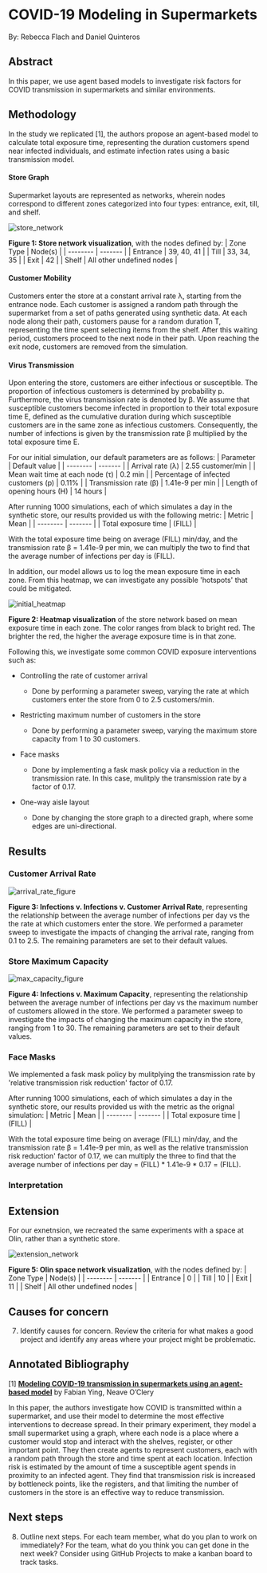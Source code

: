 # COVID-19 Modeling in Supermarkets

By: Rebecca Flach and Daniel Quinteros

## Abstract
In this paper, we use agent based models to investigate risk factors for COVID transmission in supermarkets and similar environments. 

## Methodology

In the study we replicated [1], the authors propose an agent-based model to calculate total exposure time, representing the duration customers spend near infected individuals, and estimate infection rates using a basic transmission model.

#### Store Graph

Supermarket layouts are represented as networks, wherein nodes correspond to different zones categorized into four types: entrance, exit, till, and shelf.

![store_network](https://github.com/RebeccaFlach/covid-modeling/assets/47285707/3f6a30cc-4356-48cb-869a-645037e10851)

**Figure 1: Store network visualization**, with the nodes defined by:
| Zone Type | Node(s) |
| -------- | ------- |
| Entrance | 39, 40, 41 |
| Till | 33, 34, 35 |
| Exit | 42 |
| Shelf | All other undefined nodes |

#### Customer Mobility

Customers enter the store at a constant arrival rate λ, starting from the entrance node. Each customer is assigned a random path through the supermarket from a set of paths generated using synthetic data. At each node along their path, customers pause for a random duration T, representing the time spent selecting items from the shelf. After this waiting period, customers proceed to the next node in their path. Upon reaching the exit node, customers are removed from the simulation.

#### Virus Transmission

Upon entering the store, customers are either infectious or susceptible. The proportion of infectious customers is determined by probability p. Furthermore, the virus transmission rate is denoted by β. We assume that susceptible customers become infected in proportion to their total exposure time E, defined as the cumulative duration during which susceptible customers are in the same zone as infectious customers. Consequently, the number of infections is given by the transmission rate β multiplied by the total exposure time E.

For our initial simulation, our default parameters are as follows:
| Parameter | Default value |
| -------- | ------- |
| Arrival rate (λ) | 2.55 customer/min |
| Mean wait time at each node (τ) | 0.2 min |
| Percentage of infected customers (p) | 0.11% |
| Transmission rate (β) | 1.41e-9 per min |
| Length of opening hours (H) | 14 hours |

After running 1000 simulations, each of which simulates a day in the synthetic store, our results provided us with the following metric:
| Metric | Mean |
| -------- | ------- |
| Total exposure time | (FILL) |

With the total exposure time being on average (FILL) min/day, and the transmission rate β = 1.41e-9 per min, we can multiply the two to find that the average number of infections per day is (FILL).

In addition, our model allows us to log the mean exposure time in each zone. From this heatmap, we can investigate any possible 'hotspots' that could be mitigated.  

![initial_heatmap](https://github.com/RebeccaFlach/covid-modeling/assets/47285707/5bf27058-0087-4c44-b4f2-94ee5b296b73)

**Figure 2: Heatmap visualization** of the store network based on mean exposure time in each zone. The color ranges from black to bright red. The brighter the red, the higher the average exposure time is in that zone.

Following this, we investigate some common COVID exposure interventions such as:

* Controlling the rate of customer arrival
    * Done by performing a parameter sweep, varying the rate at which customers enter the store from 0 to 2.5 customers/min.

* Restricting maximum number of customers in the store
    * Done by performing a parameter sweep, varying the maximum store capacity from 1 to 30 customers.

* Face masks
    * Done by implementing a fask mask policy via a reduction in the transmission rate. In this case, mulitply the transmission rate by a factor of 0.17. 

* One-way aisle layout
    * Done by changing the store graph to a directed graph, where some edges are uni-directional. 

## Results

### Customer Arrival Rate

![arrival_rate_figure](https://github.com/RebeccaFlach/covid-modeling/assets/47285707/dce121a0-2e7c-43b0-a068-6aa552deaa68)

**Figure 3: Infections v. Infections v. Customer Arrival Rate**, representing the relationship between the average number of infections per day vs the the rate at which customers enter the store. We performed a parameter sweep to investigate the impacts of changing the arrival rate, ranging from 0.1 to 2.5. The remaining parameters are set to their default values. 

### Store Maximum Capacity

![max_capacity_figure](https://github.com/RebeccaFlach/COVID-modeling/assets/47285707/37f0883e-f6d0-426b-85fe-17559ce86f73)

**Figure 4: Infections v. Maximum Capacity**, representing the relationship between the average number of infections per day vs the maximum number of customers allowed in the store. We performed a parameter sweep to investigate the impacts of changing the maximum capacity in the store, ranging from 1 to 30. The remaining parameters are set to their default values. 

### Face Masks

We implemented a fask mask policy by mulitplying the transmission rate by 'relative transmission risk reduction' factor of 0.17.

After running 1000 simulations, each of which simulates a day in the synthetic store, our results provided us with the metric as the orignal simulation:
| Metric | Mean |
| -------- | ------- |
| Total exposure time | (FILL) |

With the total exposure time being on average (FILL) min/day, and the transmission rate β = 1.41e-9 per min, as well as the relative transmission risk reduction' factor of 0.17, we can multiply the three to find that the average number of infections per day = (FILL) * 1.41e-9 * 0.17 = (FILL).

### Interpretation



## Extension

For our exnetnsion, we recreated the same experiments with a space at Olin, rather than a synthetic store.

![extension_network](https://github.com/RebeccaFlach/covid-modeling/assets/47285707/8cc31e98-dc57-4858-a753-d8d0f2c2c09b)

**Figure 5: Olin space network visualization**, with the nodes defined by:
| Zone Type | Node(s) |
| -------- | ------- |
| Entrance | 0 |
| Till | 10 |
| Exit | 11 |
| Shelf | All other undefined nodes |


## Causes for concern

7) Identify causes for concern.  Review the criteria for what makes a good project and identify any areas where your project might be problematic.

## Annotated Bibliography
[1] [**Modeling COVID-19 transmission in supermarkets using an agent-based model**](https://www.semanticscholar.org/reader/17a2627fca7585df99f9d214831992a3756ed772) by Fabian Ying, Neave O’Clery

In this paper, the authors investigate how COVID is transmitted within a supermarket, and use their model to determine the most effective interventions to decrease spread. In their primary experiment, they model a small supermarket using a graph, where each node is a place where a customer would stop and interact with the shelves, register, or other important point. They then create agents to represent customers, each with a random path through the store and time spent at each location. Infection risk is estimated by the amount of time a susceptible agent spends in proximity to an infected agent. They find that transmission risk is increased by bottleneck points, like the registers, and that limiting the number of customers in the store is an effective way to reduce transmission.

## Next steps
8) Outline next steps.  For each team member, what do you plan to work on immediately?  For the team, what do you think you can get done in the next week?  Consider using GitHub Projects to make a kanban board to track tasks.

 
